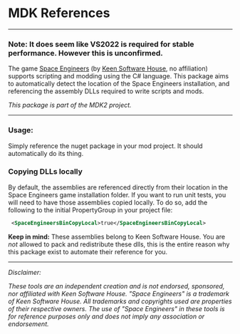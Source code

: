 ﻿# MDK References

---

### Note: It does seem like VS2022 is required for stable performance. However this is unconfirmed.

The game [Space Engineers](https://store.steampowered.com/app/244850/Space_Engineers/)
(by [Keen Software House](https://www.keenswh.com/), no affiliation) supports 
scripting and modding using the C# language. This package aims to automatically detect
the location of the Space Engineers installation, and referencing the assembly DLLs required
to write scripts and mods.

_This package is part of the MDK2 project._

---

### Usage:
Simply reference the nuget package in your mod project. It should automatically do its thing.

### Copying DLLs locally
By default, the assemblies are referenced directly from their location in the Space Engineers
game installation folder. If you want to run unit tests, you will need to have those assemblies
copied locally. To do so, add the following to the initial PropertyGroup in your project file:
```xml
 <SpaceEngineersBinCopyLocal>true</SpaceEngineersBinCopyLocal>
```
**Keep in mind:** These assemblies belong to Keen Software House. You are _not_ allowed to 
pack and redistribute these dlls, this is the entire reason why this package exist to automate
their reference for you.

---

_Disclaimer:_

_These tools are an independent creation and is not endorsed, sponsored, nor affiliated with Keen Software House.
"Space Engineers" is a trademark of Keen Software House. All trademarks and copyrights used are properties of their
respective owners. The use of "Space Engineers" in these tools is for reference purposes only and does not imply
any association or endorsement._